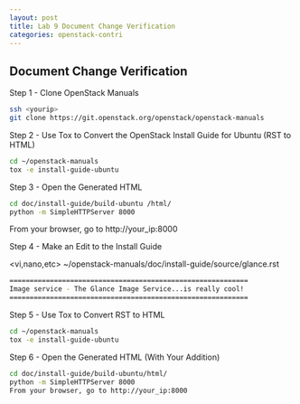 ```yaml
---
layout: post
title: Lab 9 Document Change Verification
categories: openstack-contri
---
```


## Document Change Verification

Step 1 - Clone OpenStack Manuals

```sh
ssh <yourip>
git clone https://git.openstack.org/openstack/openstack-manuals
```

Step 2 - Use Tox to Convert the OpenStack Install Guide for Ubuntu (RST to HTML)

```sh
cd ~/openstack-manuals
tox -e install-guide-ubuntu
```

Step 3 - Open the Generated HTML

```sh
cd doc/install-guide/build-ubuntu /html/
python -m SimpleHTTPServer 8000
```

From your browser, go to http://your_ip:8000

Step 4 - Make an Edit to the Install Guide

<vi,nano,etc> ~/openstack-manuals/doc/install-guide/source/glance.rst

```sh
===========================================================
Image service - The Glance Image Service...is really cool!
===========================================================
```

Step 5 - Use Tox to Convert RST to HTML

```sh
cd ~/openstack-manuals
tox -e install-guide-ubuntu
```

Step 6 - Open the Generated HTML (With Your Addition)

```sh
cd doc/install-guide/build-ubuntu/html/
python -m SimpleHTTPServer 8000
From your browser, go to http://your_ip:8000
```
